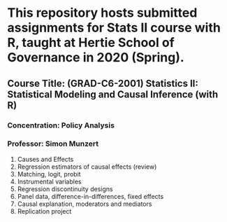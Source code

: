 # This repository hosts submitted assignments for Stats II course with R, taught at Hertie School of Governance in 2020 (Spring). 

## Course Title: (GRAD-C6-2001) Statistics II: Statistical Modeling and Causal Inference (with R)
### Concentration: Policy Analysis
### Professor: Simon Munzert
 1. Causes and Effects
 2. Regression estimators of causal effects (review)
 3. Matching, logit, probit
 4. Instrumental variables
 5. Regression discontinuity designs
 6. Panel data, difference-in-differences, fixed effects
 7. Causal explanation, moderators and mediators
 8. Replication project 
